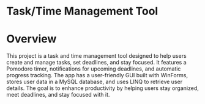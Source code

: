 # Task/Time Management Tool

# Overview
This project is a task and time management tool designed to help users create and manage tasks, set deadlines, and stay focused. It features a Pomodoro timer, notifications for upcoming deadlines, and automatic progress tracking. The app has a user-friendly GUI built with WinForms, stores user data in a MySQL database, and uses LINQ to retrieve user details. The goal is to enhance productivity by helping users stay organized, meet deadlines, and stay focused with it.
